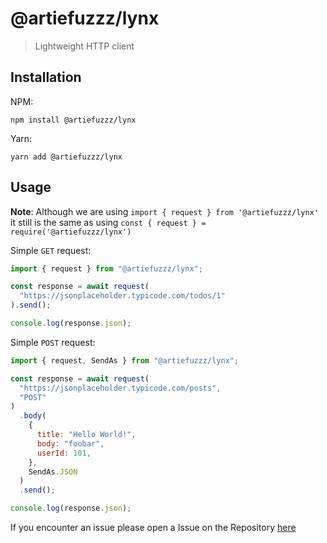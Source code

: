 # @artiefuzzz/lynx

> Lightweight HTTP client

## Installation

NPM:

```
npm install @artiefuzzz/lynx
```

Yarn:

```
yarn add @artiefuzzz/lynx
```

## Usage

**Note**: Although we are using `import { request } from '@artiefuzzz/lynx'` it still is the same as using `const { request } = require('@artiefuzzz/lynx')`

Simple `GET` request:

```js
import { request } from "@artiefuzzz/lynx";

const response = await request(
  "https://jsonplaceholder.typicode.com/todos/1"
).send();

console.log(response.json);
```

Simple `POST` request:

```js
import { request, SendAs } from "@artiefuzzz/lynx";

const response = await request(
  "https://jsonplaceholder.typicode.com/posts",
  "POST"
)
  .body(
    {
      title: "Hello World!",
      body: "foobar",
      userId: 101,
    },
    SendAs.JSON
  )
  .send();

console.log(response.json);
```

If you encounter an issue please open a Issue on the Repository [here](https://github.com/ArtieFuzzz/lynx/issues/new/choose)
